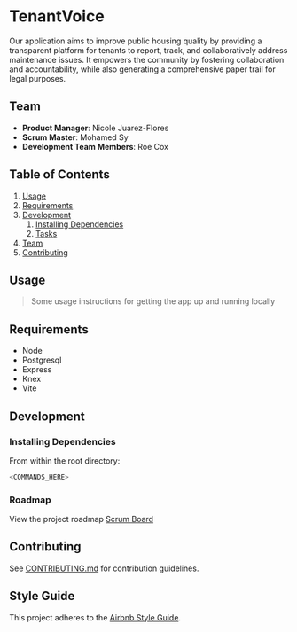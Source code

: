# TenantVoice
Our application aims to improve public housing quality by providing a transparent platform for tenants to report, track, and collaboratively address maintenance issues. It empowers the community by fostering collaboration and accountability, while also generating a comprehensive paper trail for legal purposes. 

## Team

 - __Product Manager__: Nicole Juarez-Flores
 - __Scrum Master__: Mohamed Sy
 - __Development Team Members__: Roe Cox


## Table of Contents


1. [Usage](#Usage)
1. [Requirements](#requirements)
1. [Development](#development)
   1. [Installing Dependencies](#installing-dependencies)
   1. [Tasks](#tasks)
1. [Team](#team)
1. [Contributing](#contributing)


## Usage


> Some usage instructions for getting the app up and running locally


## Requirements


- Node 
- Postgresql 
- Express
- Knex
- Vite


## Development


### Installing Dependencies


From within the root directory:


```sh
<COMMANDS_HERE>
```


### Roadmap


View the project roadmap [Scrum Board](https://github.com/orgs/TenantVoice/projects/1/views/1)




## Contributing


See [CONTRIBUTING.md](CONTRIBUTING.md) for contribution guidelines.




## Style Guide


This project adheres to the [Airbnb Style Guide](https://github.com/airbnb/javascript).
